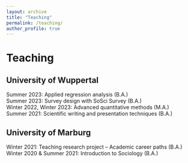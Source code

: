 ```yaml
---
layout: archive
title: "Teaching"
permalink: /teaching/
author_profile: true
---
```


<h1>Teaching</h1>

<h2>University of Wuppertal</h2>
Summer 2023: Applied regression analysis (B.A.) <br>
Summer 2023: Survey design with SoSci Survey (B.A.) <br> 
Winter 2022, Winter 2023: Advanced quantitative methods (M.A.)  <br>
Summer 2021: Scientific writing and presentation techniques (B.A.)  <br>

<h2>University of Marburg</h2>
Winter 2021: Teaching research project – Academic career paths (B.A.) <br>
Winter 2020 & Summer 2021: Introduction to Sociology (B.A.)
